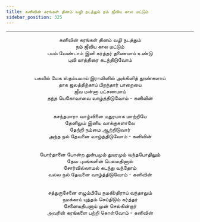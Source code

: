 ```yaml
---
title: கனிவின் கரங்கள் தினம் வழி நடத்தும் நம் ஜீவிய கால மட்டும்
sidebar_position: 325
---
```


---
<center>
கனிவின் கரங்கள் தினம் வழி நடத்தும்<br/>
நம் ஜீவிய கால மட்டும்<br/>
பயம் வேண்டாம் இனி கர்த்தர் தணையாய் உண்டு<br/>
புவி யாத்திரை கடந்திடுவோம்<br/><br/>

பகலில் மேக ஸ்தம்பமாய் இராவினில் அக்கினித் தூண்களாய்<br/>
தாக ஜலத்திற்காய் பிறந்தார் பாறையை<br/>
ஜீவ மன்னா பட்சணமாய்<br/>
தந்த யெகோவாவை வாழ்த்திடுவோம்            - கனிவின்<br/><br/>

கசந்தமாரா வாழ்வினை மதுரமாக மாற்றியே<br/>
தேனிலும் இனிய வாக்குகளாலே<br/>
தேற்றி நம்மை ஆற்றிடுவார்<br/>
அந்த நல் தேவனை வாழ்த்திடுவோம்            - கனிவின்<br/><br/>

யோர்தானை போன்ற துன்பமும் துயரமும் வந்தபோதிலும்<br/>
தேவ புயங்களின் பெலமதினால்<br/>
சோர்வில்லாமல் கடந்து வந்தோம்<br/>
வல்ல நல் தேவனை வாழ்த்திடுவோம்            - கனிவின்<br/><br/>

சத்துருசேனை எழும்பியே நமக்bதிராய் வந்தாலும்<br/>
நமக்காய் யுத்தம் செய்திடும் கர்த்தர்<br/>
சேனையதிபனாய் முன் செல்கின்றார்<br/>
அவரின் கரங்களை பற்றி கொள்வோம்            - கனிவின்
</center>